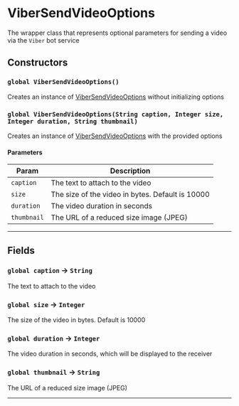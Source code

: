 # ViberSendVideoOptions

The wrapper class that represents optional parameters for sending a video via the `Viber` bot service

## Constructors

### `global ViberSendVideoOptions()`

Creates an instance of [ViberSendVideoOptions](/types/Classes/ViberSendVideoOptions.md) without initializing options

### `global ViberSendVideoOptions(String caption, Integer size, Integer duration, String thumbnail)`

Creates an instance of [ViberSendVideoOptions](/types/Classes/ViberSendVideoOptions.md) with the provided options

#### Parameters

| Param       | Description                                      |
| ----------- | ------------------------------------------------ |
| `caption`   | The text to attach to the video                  |
| `size`      | The size of the video in bytes. Default is 10000 |
| `duration`  | The video duration in seconds                    |
| `thumbnail` | The URL of a reduced size image (JPEG)           |

---

## Fields

### `global caption` → `String`

The text to attach to the video

### `global size` → `Integer`

The size of the video in bytes. Default is 10000

### `global duration` → `Integer`

The video duration in seconds, which will be displayed to the receiver

### `global thumbnail` → `String`

The URL of a reduced size image (JPEG)

---
